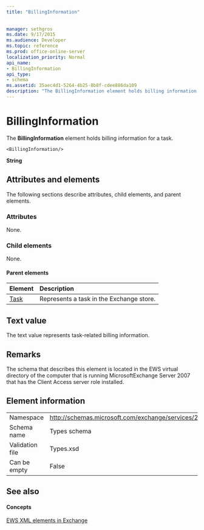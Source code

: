 ```yaml
---
title: "BillingInformation"
 
 
manager: sethgros
ms.date: 9/17/2015
ms.audience: Developer
ms.topic: reference
ms.prod: office-online-server
localization_priority: Normal
api_name:
- BillingInformation
api_type:
- schema
ms.assetid: 35aec4d1-5264-4b25-8b8f-cdee886da109
description: "The BillingInformation element holds billing information for a task."
---
```


# BillingInformation

The **BillingInformation** element holds billing information for a task. 
  
```
<BillingInformation/>
```

 **String**
## Attributes and elements

The following sections describe attributes, child elements, and parent elements.
  
### Attributes

None.
  
### Child elements

None.
  
#### Parent elements

|**Element**|**Description**|
|:-----|:-----|
|[Task](task.md) <br/> |Represents a task in the Exchange store.  <br/> |
   
## Text value

The text value represents task-related billing information.
  
## Remarks

The schema that describes this element is located in the EWS virtual directory of the computer that is running MicrosoftExchange Server 2007 that has the Client Access server role installed.
  
## Element information

|||
|:-----|:-----|
|Namespace  <br/> |http://schemas.microsoft.com/exchange/services/2006/types  <br/> |
|Schema name  <br/> |Types schema  <br/> |
|Validation file  <br/> |Types.xsd  <br/> |
|Can be empty  <br/> |False  <br/> |
   
## See also

#### Concepts

[EWS XML elements in Exchange](ews-xml-elements-in-exchange.md)

